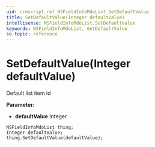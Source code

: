 ```yaml
---
uid: crmscript_ref_NSFieldInfoMdoList_SetDefaultValue
title: SetDefaultValue(Integer defaultValue)
intellisense: NSFieldInfoMdoList.SetDefaultValue
keywords: NSFieldInfoMdoList, GetDefaultValue
so.topic: reference
---
```


# SetDefaultValue(Integer defaultValue)

Default list item id

**Parameter:** 
 - **defaultValue** Integer

```crmscript
NSFieldInfoMdoList thing;
Integer defaultValue;
thing.SetDefaultValue(defaultValue);
```

